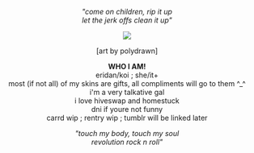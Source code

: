 <p align="center">
<i> "come on children, rip it up <br>
let the jerk offs clean it up" </i><br>
</p>

<p align="center">
      <img src="https://media.discordapp.net/attachments/1156876775654182924/1221490484908654673/image.webp?ex=6612c4a9&is=66004fa9&hm=9305485d224400773f8abd6402b1476f1b28f0f9264b54e91b0b1f9826eace3d&=&format=webp&width=247&height=269"/>
</p>
<p align="center">
[art by polydrawn]
<p align="center">
<strong>WHO I AM!</strong><br>
eridan/koi ; she/it+ <br>
most (if not all) of my skins are gifts, all compliments will go to them ^_^ <br>
i'm a very talkative gal <br>
i love hiveswap and homestuck <br>
dni if youre not funny <br>
carrd wip ; rentry wip ; tumblr will be linked later
</p> 

<p align="center">
<i> "touch my body, touch my soul <br>
revolution rock n roll" </i>
</p>
